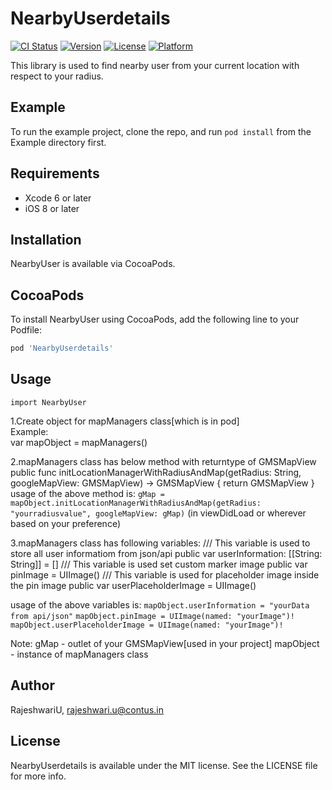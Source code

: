 # NearbyUserdetails

[![CI Status](https://img.shields.io/travis/RajeshwariU/NearbyUserdetails.svg?style=flat)](https://travis-ci.org/RajeshwariU/NearbyUserdetails)
[![Version](https://img.shields.io/cocoapods/v/NearbyUserdetails.svg?style=flat)](https://cocoapods.org/pods/NearbyUserdetails)
[![License](https://img.shields.io/cocoapods/l/NearbyUserdetails.svg?style=flat)](https://cocoapods.org/pods/NearbyUserdetails)
[![Platform](https://img.shields.io/cocoapods/p/NearbyUserdetails.svg?style=flat)](https://cocoapods.org/pods/NearbyUserdetails)

This library is used to find nearby user from your current location with respect to your radius.

## Example

To run the example project, clone the repo, and run `pod install` from the Example directory first.

## Requirements

- Xcode 6 or later
- iOS 8 or later

## Installation

NearbyUser is available via CocoaPods. 

## CocoaPods

To install NearbyUser using CocoaPods, add the following line to your Podfile:

```ruby
pod 'NearbyUserdetails'
```
## Usage

`import NearbyUser`

1.Create object for mapManagers class[which is in pod]   
Example:  
var mapObject = mapManagers() 

2.mapManagers class has below method with returntype of GMSMapView
public func initLocationManagerWithRadiusAndMap(getRadius: String, googleMapView: GMSMapView) -> GMSMapView
{
    return GMSMapView
}
usage of the above method is:
`gMap = mapObject.initLocationManagerWithRadiusAndMap(getRadius: "yourradiusvalue", googleMapView: gMap)`
(in viewDidLoad or wherever based on your preference)

3.mapManagers class has following variables:
/// This variable is used to store all user informatiom from json/api
public var userInformation: [[String: String]] = []
/// This variable is used set custom marker image
public var pinImage = UIImage()
/// This variable is used for placeholder image inside the pin image 
public var userPlaceholderImage = UIImage()

usage of the above variables is:
`mapObject.userInformation = "yourData from api/json"`
`mapObject.pinImage = UIImage(named: "yourImage")!`
`mapObject.userPlaceholderImage = UIImage(named: "yourImage")!`

Note:
gMap - outlet of your GMSMapView[used in your project]
mapObject - instance of mapManagers class

## Author

RajeshwariU, rajeshwari.u@contus.in

## License

NearbyUserdetails is available under the MIT license. See the LICENSE file for more info.
